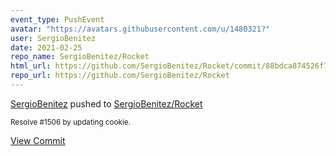 ```yaml
---
event_type: PushEvent
avatar: "https://avatars.githubusercontent.com/u/1480321?"
user: SergioBenitez
date: 2021-02-25
repo_name: SergioBenitez/Rocket
html_url: https://github.com/SergioBenitez/Rocket/commit/88bdca874526f7a2dc3334f9f2a480e66f75a1af
repo_url: https://github.com/SergioBenitez/Rocket
---
```


<a href='https://github.com/SergioBenitez' target='_blank'>SergioBenitez</a> pushed to <a href='https://github.com/SergioBenitez/Rocket' target='_blank'>SergioBenitez/Rocket</a>

<small>Resolve #1506 by updating cookie.</small>

<a href='https://github.com/SergioBenitez/Rocket/commit/88bdca874526f7a2dc3334f9f2a480e66f75a1af' target='_blank'>View Commit</a>